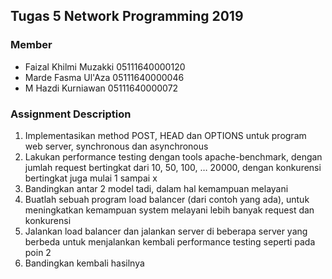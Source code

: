 ## Tugas 5 Network Programming 2019

### Member
- Faizal Khilmi Muzakki 05111640000120
- Marde Fasma Ul'Aza 05111640000046
- M Hazdi Kurniawan 05111640000072

### Assignment Description
1. Implementasikan method POST, HEAD dan OPTIONS untuk program web server,  synchronous dan asynchronous
2. Lakukan performance testing dengan tools apache-benchmark, dengan jumlah request bertingkat dari 10, 50, 100, … 20000, dengan konkurensi bertingkat juga mulai 1 sampai x
3. Bandingkan antar 2 model tadi, dalam hal kemampuan melayani
4. Buatlah sebuah program load balancer (dari contoh yang ada), untuk meningkatkan kemampuan system melayani lebih banyak request dan konkurensi
5. Jalankan load balancer dan jalankan server di beberapa server yang berbeda untuk menjalankan kembali performance testing seperti pada poin 2
6. Bandingkan kembali hasilnya
